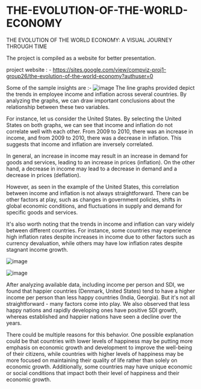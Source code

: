 # THE-EVOLUTION-OF-THE-WORLD-ECONOMY
THE EVOLUTION OF THE WORLD ECONOMY: A VISUAL JOURNEY THROUGH TIME

The project is compiled as a website for better presentation.

project website : - https://sites.google.com/view/compviz-proj1-group26/the-evolution-of-the-world-economy?authuser=0

Some of the sample insights are :- 
![image](https://user-images.githubusercontent.com/114836519/224556667-55d69013-30bb-4241-8e7c-67ee7030ae33.png)
The line graphs provided depict the trends in employee income and inflation across several countries. By analyzing the graphs, we can draw important conclusions about the relationship between these two variables.

 For instance, let us consider the United States. By selecting the United States on both graphs, we can see that income and inflation do not correlate well with each other. From 2009 to 2010, there was an increase in income, and from 2009 to 2010, there was a decrease in inflation. This suggests that income and inflation are inversely correlated.

 In general, an increase in income may result in an increase in demand for goods and services, leading to an increase in prices (inflation). On the other hand, a decrease in income may lead to a decrease in demand and a decrease in prices (deflation).

 However, as seen in the example of the United States, this correlation between income and inflation is not always straightforward. There can be other factors at play, such as changes in government policies, shifts in global economic conditions, and fluctuations in supply and demand for specific goods and services.

 It's also worth noting that the trends in income and inflation can vary widely between different countries. For instance, some countries may experience high inflation rates despite increases in income due to other factors such as currency devaluation, while others may have low inflation rates despite stagnant income growth.
 
 ![image](https://user-images.githubusercontent.com/114836519/224556722-950f053f-e8fb-49ff-bf97-badb297c5fd2.png)

![image](https://user-images.githubusercontent.com/114836519/224556811-34770564-5de6-4868-96dd-b982d369c5a8.png)

After analyzing available data, including income per person and SDI, we found that happier countries (Denmark, United States) tend to have a higher income per person than less happy countries (India, Georgia). But it's not all straightforward - many factors come into play. We also observed that less happy nations and rapidly developing ones have positive SDI growth, whereas established and happier nations have seen a decline over the years.

There could be multiple reasons for this behavior. One possible explanation could be that countries with lower levels of happiness may be putting more emphasis on economic growth and development to improve the well-being of their citizens, while countries with higher levels of happiness may be more focused on maintaining their quality of life rather than solely on economic growth. Additionally, some countries may have unique economic or social conditions that impact both their level of happiness and their economic growth.



